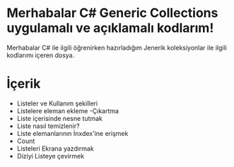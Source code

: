 # Merhabalar C# Generic Collections uygulamalı ve açıklamalı kodlarım!

Merhabalar C# ile ilgili öğrenirken hazırladığım Jenerik koleksiyonlar ile ilgili kodlarımı içeren dosya. 


# İçerik

- Listeler ve Kullanım şekilleri
- Listelere eleman ekleme -Çıkartma
- Liste içerisinde nesne tutmak
- Liste nasıl temizlenir?
- Liste elemanlarının İnxdex'ine erişmek
- Count
- Listeleri Ekrana yazdırmak
- Diziyi Listeye çevirmek
